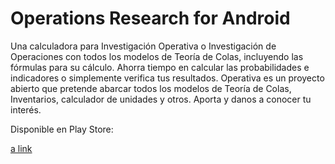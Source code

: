 Operations Research for Android
===============================

Una calculadora para Investigación Operativa o Investigación de Operaciones con todos los modelos de Teoría de Colas, incluyendo las fórmulas para su cálculo. Ahorra tiempo en calcular las probabilidades e indicadores o simplemente verifica tus resultados.
Operativa es un proyecto abierto que pretende abarcar todos los modelos de Teoría de Colas, Inventarios, calculador de unidades y otros. Aporta y danos a conocer tu interés.

Disponible en Play Store:

[a link](https://play.google.com/store/apps/details?id=com.danyalvarez.operationsresearch)
